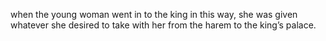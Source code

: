 when the young woman went in to the king in this way, she was given whatever she desired to take with her from the harem to the king’s palace.

